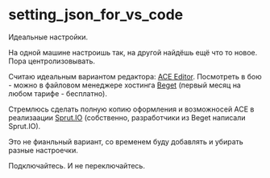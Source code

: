 # setting_json_for_vs_code
Идеальные настройки.

На одной машине настроишь так, на другой найдёшь ещё что то новое. Пора центролизовывать. 

Считаю идеальным вариантом редактора: [ACE Editor](https://ace.c9.io/). Посмотреть в бою - можно в файловом менеджере хостинга [Beget](https://beget.com/p1718710) (первый месяц на любом тарифе - бесплатно).

Стремлюсь сделать полную копию оформления и возможносей ACE в реализаации [Sprut.IO](https://sprut.io/ru/) (собственно, разработчики из Beget написали Sprut.IO).

Это не фианльный вариант, со временем буду добавлять и убирать разные настроечки.

Подключайтесь. И не переключайтесь.
